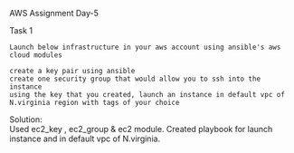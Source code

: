 
AWS Assignment Day-5


Task 1

    Launch below infrastructure in your aws account using ansible's aws cloud modules

    create a key pair using ansible
    create one security group that would allow you to ssh into the instance
    using the key that you created, launch an instance in default vpc of N.virginia region with tags of your choice
Solution:   
      Used ec2_key , ec2_group  & ec2 module.
      Created playbook for launch instance and in default vpc of N.virginia.
      
